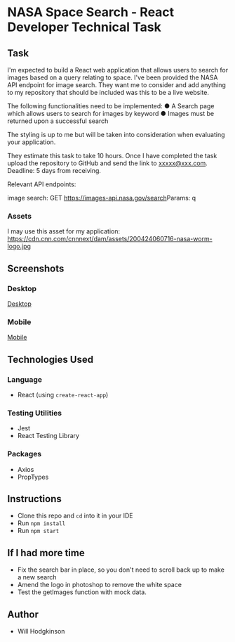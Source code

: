 # NASA Space Search - React Developer Technical Task

## Task

I'm expected to build a React web application that allows users to search for images based on a query relating to space. I've been provided the NASA API endpoint for image search.
They want me to consider and add anything to my repository that should be included was this to be a live website.

The following functionalities need to be implemented:
● A Search page which allows users to search for images by keyword
● Images must be returned upon a successful search

The styling is up to me but will be taken into consideration when evaluating your application.

They estimate this task to take ​​10 hours​​. Once I have completed the task upload the repository to GitHub and send the link to xxxxx@xxx.com. ​Deadline: 5 days from receiving.

Relevant API endpoints:

image search:
GET​​ ​​https://images-api.nasa.gov/search ​Params: ​​q

### Assets

I may use this asset for my application: https://cdn.cnn.com/cnnnext/dam/assets/200424060716-nasa-worm-logo.jpg

## Screenshots

### Desktop

[Desktop](tech-test-desktop.JPG)

### Mobile

[Mobile](tech-test-mobile.JPG)

## Technologies Used

### Language

- React (using `create-react-app`)

### Testing Utilities

- Jest
- React Testing Library

### Packages

- Axios
- PropTypes

## Instructions

- Clone this repo and `cd` into it in your IDE
- Run `npm install`
- Run `npm start`

## If I had more time

- Fix the search bar in place, so you don't need to scroll back up to make a new search
- Amend the logo in photoshop to remove the white space
- Test the getImages function with mock data.

## Author

- Will Hodgkinson